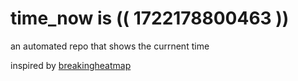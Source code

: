 # time_now is (( 1722178800463 ))

an automated repo that shows the currnent time

inspired by [breakingheatmap](https://github.com/breakingheatmap/breakingheatmap)